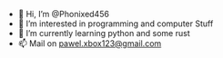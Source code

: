 - 👋 Hi, I’m @Phonixed456
- 👀 I’m interested in programming and computer
Stuff
- 🌱 I’m currently learning python and some rust
- 📫 Mail on pawel.xbox123@gmail.com
